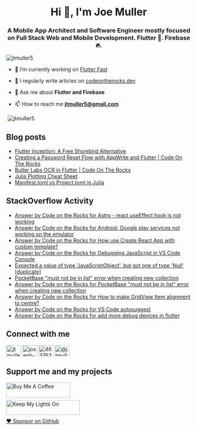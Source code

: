 <h1 align="center">Hi 👋, I'm Joe Muller</h1>
<h3 align="center">A Mobile App Architect and Software Engineer mostly focused on Full Stack Web and Mobile Development. Flutter 💙. Firebase 🔥.</h3>

<p align="left"> <img src="https://komarev.com/ghpvc/?username=jtmuller5&label=Profile%20views&color=0e75b6&style=flat" alt="jtmuller5" /> </p>

- 🔭 I’m currently working on [Flutter Fast](https://codeotr.github.io/flutter-fast-guide/)

- 📝 I regularly write articles on [codeontherocks.dev](https://codeontherocks.dev/)

- 💬 Ask me about **Flutter and Firebase**

- 📫 How to reach me **jtmuller5@gmail.com**
<p>&nbsp;<img align="center" src="https://github-readme-stats.vercel.app/api?username=jtmuller5&show_icons=true&locale=en" alt="jtmuller5" /></p>


## Blog posts
<!-- MEDIUM-STORY-LIST:START -->
- [Flutter Inception: A Free Shorebird Alternative](https://jtmuller5.medium.com/flutter-inception-18e2e8217fb?source=rss-832e1120db1f------2)
- [Creating a Password Reset Flow with AppWrite and Flutter | Code On The Rocks](https://jtmuller5.medium.com/creating-a-password-reset-flow-with-appwrite-and-flutter-code-on-the-rocks-9db556be3cb7?source=rss-832e1120db1f------2)
- [Butler Labs OCR in Flutter | Code On The Rocks](https://jtmuller5.medium.com/butler-labs-ocr-in-flutter-code-on-the-rocks-423518f2713a?source=rss-832e1120db1f------2)
- [Julia Plotting Cheat Sheet](https://jtmuller5.medium.com/julia-plotting-cheat-sheet-fc67086f8c17?source=rss-832e1120db1f------2)
- [Manifest.toml vs Project.toml in Julia](https://jtmuller5.medium.com/manifest-toml-vs-project-toml-in-julia-21ecbad6f92f?source=rss-832e1120db1f------2)
<!-- MEDIUM-STORY-LIST:END -->

## StackOverflow Activity
<!-- STACKOVERFLOW:START -->
- [Answer by Code on the Rocks for Astro - react useEffect hook is not working](https://stackoverflow.com/questions/74578397/astro-react-useeffect-hook-is-not-working/77936048#77936048)
- [Answer by Code on the Rocks for Android: Google play services not working on the emulator](https://stackoverflow.com/questions/29429727/android-google-play-services-not-working-on-the-emulator/77932534#77932534)
- [Answer by Code on the Rocks for How use Create React App with custom template?](https://stackoverflow.com/questions/75288411/how-use-create-react-app-with-custom-template/77930370#77930370)
- [Answer by Code on the Rocks for Debugging JavaScript in VS Code Console](https://stackoverflow.com/questions/61003292/debugging-javascript-in-vs-code-console/77917376#77917376)
- [Expected a value of type &#39;JavaScriptObject&#39;, but got one of type &#39;Null&#39; [duplicate]](https://stackoverflow.com/questions/77916639/expected-a-value-of-type-javascriptobject-but-got-one-of-type-null)
- [PocketBase &quot;must not be in list&quot; error when creating new collection](https://stackoverflow.com/questions/77868572/pocketbase-must-not-be-in-list-error-when-creating-new-collection)
- [Answer by Code on the Rocks for PocketBase &quot;must not be in list&quot; error when creating new collection](https://stackoverflow.com/questions/77868572/pocketbase-must-not-be-in-list-error-when-creating-new-collection/77868573#77868573)
- [Answer by Code on the Rocks for How to make GridView Item alignment to centre?](https://stackoverflow.com/questions/77860654/how-to-make-gridview-item-alignment-to-centre/77860685#77860685)
- [Answer by Code on the Rocks for VS Code autosuggest](https://stackoverflow.com/questions/71148594/vs-code-autosuggest/77743404#77743404)
- [Answer by Code on the Rocks for add more debug devices in flutter](https://stackoverflow.com/questions/67298054/add-more-debug-devices-in-flutter/77743178#77743178)
<!-- STACKOVERFLOW:END -->

## Connect with me
<p align="left">
<a href="https://twitter.com/CodeOnTheRocks_" target="_blank"><img align="center" src="https://raw.githubusercontent.com/rahuldkjain/github-profile-readme-generator/master/src/images/icons/Social/twitter.svg" alt="jtmuller5" height="30" width="40" /></a>
<a href="https://linkedin.com/in/joseph-muller-iii-59671a10a" target="_blank"><img align="center" src="https://raw.githubusercontent.com/rahuldkjain/github-profile-readme-generator/master/src/images/icons/Social/linked-in-alt.svg" alt="joseph-muller-iii-59671a10a" height="30" width="40" /></a>
<a href="https://stackoverflow.com/users/12806961" target="_blank"><img align="center" src="https://raw.githubusercontent.com/rahuldkjain/github-profile-readme-generator/master/src/images/icons/Social/stack-overflow.svg" alt="4637638" height="30" width="40" /></a>
<a href="https://medium.com/@jtmuller5" target="_blank"><img align="center" src="https://raw.githubusercontent.com/rahuldkjain/github-profile-readme-generator/master/src/images/icons/Social/medium.svg" alt="@jtmuller5" height="30" width="40" /></a>
</p>

## Support me and my projects

<a href="https://buymeacoffee.com/mullr" target="_blank"><img align="left" src="https://cdn.buymeacoffee.com/buttons/default-orange.png" alt="Buy Me A Coffee" height="41" width="174"></a>
<br>
<br>

<a href="https://keepmylightson.xyz/support/joemuller" target="_blank"><img align="left" src="https://cdn.jsdelivr.net/gh/jtmuller5/strike/socials/Keep My Lights On BWY.png" alt="Keep My Lights On" height="40" width="200"></a>
<br>
<br>

[:heart: Sponsor on GitHub](https://github.com/sponsors/jtmuller5) 
